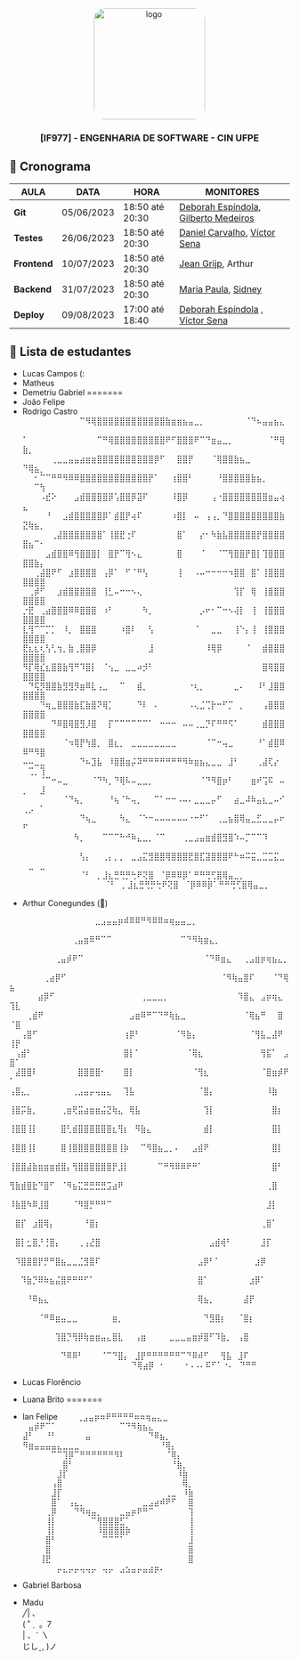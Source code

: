 <div align="center">

  <img src="https://user-images.githubusercontent.com/42525687/203692147-cb274f74-7e73-4869-b460-1dc967fb4786.png" alt="logo" width="200" height="auto" style="border-radius:20px;" />

  <h3>
    [IF977] - ENGENHARIA DE SOFTWARE - CIN UFPE
  </h3>

</div>

## :calendar: Cronograma

| AULA                             | DATA       | HORA              | MONITORES                                                                                            |
| -------------------------------- | ---------- | ----------------- | ---------------------------------------------------------------------------------------------------- |
| **Git**                          | 05/06/2023 | 18:50 até 20:30   | [Deborah Espíndola](https://github.com/debespindola), [Gilberto Medeiros](https://github.com/gilbertomoj)  |
| **Testes**                      | 26/06/2023 | 18:50 até 20:30   | [Daniel Carvalho](https://github.com/ddevdan), [Víctor Sena](https://github.com/vsla)            |
| **Frontend**                     | 10/07/2023 | 18:50 até 20:30   | [Jean Grijp](https://github.com/JeanGrijp), Arthur                   |
| **Backend**                       | 31/07/2023 | 18:50 até 20:30   | [Maria Paula](https://github.com/PaulaPerazzo), [Sidney](https://github.com/silvercent011)                    |
| **Deploy**                       | 09/08/2023 | 17:00 até 18:40   |[Deborah Espíndola](https://github.com/debespindola) , [Víctor Sena](https://github.com/vsla)          |

## :fairy: Lista de estudantes

- Lucas Campos (:
- Matheus
- Demetriu Gabriel =======
- João Felipe
- Rodrigo Castro
⠀⠀⠀⠀⠀⠀⠀⠀⠀⠀⠉⠻⢿⣿⣿⣿⣿⣿⣿⣿⣿⣿⣿⣿⣿⣷⣶⣶⣦⣤⣀⡀⠀⠀⠀⠀⠀⠀⠀⠈⠙⠦⣤⣤⣦⣄⠀⠀⠀⠀
⠁⠀⠀⠀⠀⠀⠀⠀⠀⠀⠀⠀⠀⠉⠛⢿⣿⣿⣿⣿⣿⣿⣿⣿⣿⠟⠋⣿⣿⣿⠟⠉⠙⣶⣤⣀⡀⠀⠀⠀⠀⠀⠀⠈⠛⢿⣷⡀⠀⠀
⠀⠀⠀⠀⠀⢀⣀⣀⣤⣤⣴⣶⣶⣿⣿⣿⣿⣿⣿⣿⣿⣿⣿⡿⠋⠀⠀⣿⣿⡟⠀⠀⠀⠈⢿⣿⣿⣷⣦⣀⠀⠀⠀⠀⠀⠀⠙⢿⣦⡀
⠀⠀⠂⠉⠉⠛⠛⠻⠿⠿⣿⣿⣿⣿⣿⣿⣿⣿⣿⣿⣿⣿⡟⠁⠀⠀⢰⣿⣿⠃⠀⠀⠀⠀⠘⣿⣿⣿⣿⣿⣷⣦⡀⠀⠀⠀⠀⠀⠉⢳
⠀⠀⠀⠠⣞⠕⠀⠀⠀⣠⣾⣿⣿⣿⣿⡿⢡⣿⣿⡿⣽⠏⠀⠀⠀⠀⠸⣿⡿⠀⠀⠀⠀⢠⠐⣿⣿⣿⣿⣿⣿⣿⣿⣶⣤⢴⣄⠀⠀⠀
⠀⠀⠀⠀⠘⠀⠀⣠⣾⣿⣿⣿⣿⣿⡿⠁⣾⣿⡟⢴⠏⠀⠀⠀⠀⠀⠰⣿⡇⠀⠤⠀⢠⢠⡀⠙⣿⣿⣿⣿⣿⣿⣿⣿⣿⣷⣝⢷⣦⡀
⠀⠀⠀⠀⠀⢀⣼⣿⣿⣿⣿⣿⣿⣿⠁⢸⣿⣟⢐⠏⠀⠀⠀⠀⠀⠀⠀⣿⠁⠀⠀⡔⠂⠳⣷⣧⣿⣿⣿⣿⣿⡟⣿⣿⣿⣿⣿⣦⠉⠂
⠀⠀⠀⠀⣠⣾⣿⣿⠿⢻⣿⣿⣿⡇⠀⣿⡟⠉⢻⠢⣄⠀⠀⠀⠀⠀⠀⣿⠀⠀⠀⠈⠀⠀⠈⠉⢻⣿⣿⡟⣿⡇⢹⣿⣿⣿⣿⣿⣷⡄
⠀⠀⢀⣼⣿⠟⠋⠀⣰⣿⣿⣿⣿⠀⢠⡿⠁⠀⠋⠈⠛⢣⠀⠀⠀⠀⠀⢸⠀⠀⠠⠤⠒⠒⠒⠒⠲⣿⣿⠀⣿⠁⢸⣿⣿⣿⣿⣿⣿⣿
⠀⢀⡾⠋⠀⠀⣰⣾⣿⣿⣿⣿⣿⠀⢸⣃⠤⠒⠒⠢⢄⠀⠀⠀⠀⠀⠀⠀⠀⠀⠀⠀⠀⠀⠀⠀⠀⢹⡏⠀⢿⠀⢸⣿⣿⣿⣿⣿⣿⣿
⡐⣟⠀⢀⣴⣿⣿⣿⠿⠿⣿⣿⣿⠀⠰⠃⠀⠀⠀⠀⠀⠳⡀⠀⠀⠀⠀⠀⠀⠀⠀⡠⠖⠂⠉⠒⠢⢼⡇⠀⢸⠀⢸⣿⣿⣿⣿⣿⣿⣿
⣇⢻⠉⠉⡉⡁⠀⠸⡀⠀⣿⣿⣿⠀⠀⠀⠀⠰⣿⠇⠀⠀⢣⠀⠀⠀⠀⠀⠀⠀⠈⠀⠀⣀⣀⠀⠀⢸⠑⡄⢸⠀⢸⣿⣿⣿⣿⣿⣿⣿
⣟⣆⣆⢆⢣⢃⢲⡀⣷⢀⣿⣿⡿⠀⠀⠀⠀⠀⠀⠀⠀⠀⣸⠀⠀⠀⠀⠀⠀⠀⠀⠀⠸⢿⡿⠀⠀⠀⠀⠈⠀⠀⣾⣿⣿⣿⣿⣿⣿⣿
⠻⡏⢿⣎⣆⣿⣿⣷⢻⠛⠹⣿⡇⠀⠈⢢⣀⠀⣀⣀⠴⡺⠃⠀⠀⠀⠀⠀⠀⠀⠀⠀⠀⠀⠀⠀⠀⠀⠀⠀⠀⠀⣿⢿⣿⣿⣿⣿⣿⣿
⠀⠙⢯⡻⣿⣿⣷⣻⣻⡻⣶⠿⣇⢠⣀⠀⠀⠉⠀⠀⣾⡀⠀⠀⠀⠀⠀⠀⠀⠐⢆⡀⠀⠀⠀⠀⠀⣀⠄⠀⠀⠸⠃⣸⣿⣿⣿⣿⣿⣿
⠀⠀⠀⠙⢶⣀⣿⣿⣿⣷⣏⣷⣿⠝⢿⡁⠀⠀⠀⠀⠙⠇⠀⠄⠀⠀⠀⠀⠀⠠⢄⣈⢉⡗⠒⠋⡉⠀⡀⠀⠀⠀⢠⣿⣿⣿⣿⣿⣿⣿
⠀⠀⠀⠀⠀⠙⠿⣿⢿⣿⣻⡸⣿⠀⠀⡏⠉⠉⠉⠉⠉⠉⠁⠀⠒⠒⠒⠀⠤⠤⢀⣀⡙⠏⠛⠛⠫⠁⠀⠀⠀⠀⣾⣿⣿⣿⣿⣿⣿⣿
⠀⠀⠀⠀⠀⠀⠀⠈⠲⢿⡟⢳⣿⡀⠀⣿⣆⡀⠀⣀⣀⣀⣀⣀⣀⣀⣀⠀⠀⠀⠀⠀⠈⠉⠒⢤⣀⠀⠀⠀⠀⠘⠁⣾⣿⠿⠿⠛⠻⣿
⠤⠤⣀⣀⠀⠀⠀⠀⠀⠀⠙⠦⣹⣧⠀⠸⣿⣿⣶⡬⠽⠛⠛⠛⠛⠛⠛⠛⠻⠷⣶⣦⣄⣀⣀⠀⣸⠃⠀⠀⠀⢀⣼⢏⡔⠀⠀⢉⡀⢹
⠀⠀⠀⠈⠉⠒⠤⣀⠀⠀⠀⠀⠈⠙⠳⡀⠙⢿⠧⠤⣀⣀⡀⠀⠀⠀⠀⠀⠀⠀⠀⠈⠙⠻⣿⡶⠃⠀⠀⠀⣶⠞⢩⠯⠀⠤⡀⠀⠀⣸
⠀⠀⠀⠀⠀⠀⠀⠈⠙⢦⡀⠀⠀⠀⠀⠘⢦⠈⠓⢤⡀⠀⠀⠉⠁⠒⠒⠠⠤⠄⣀⣀⣀⡤⠋⠀⠀⣴⣀⠼⠷⣤⣆⣀⠤⠊⢀⡠⠀⠁
⠀⠀⠀⠀⠀⠀⠀⠀⠀⠀⠙⢦⣀⠀⠀⠀⠀⠳⣄⠀⠈⠑⠒⠤⠤⠤⠤⠤⠤⠐⠒⠋⠁⠀⢀⣀⣦⣿⢿⣤⣀⣋⣀⣀⡤⠖⠋⠀⠀⠀
⠀⠀⠀⠀⠀⠀⠀⠀⠀⠳⡀⠀⠀⠀⠉⠉⠉⠓⠚⠷⣄⣀⡀⠈⠉⠀⠀⠀⢀⣀⣠⣤⣶⣾⣿⣻⣿⠱⠤⡉⠉⠉⠹⠀⠀⠀⠀⠀⠀⠀
⠀⠀⠀⠀⠀⠀⠀⠀⠀⠀⢣⡄⠀⠀⢀⡄⡀⡀⠀⣀⣠⣍⣻⣿⣿⢿⣿⣿⣿⣟⣿⣏⣽⣿⣿⣿⠟⠓⠶⠭⣭⣀⣉⣉⣍⣀⠀⣀⠀⣀
⠀⠀⠀⠀⠀⠀⠀⠀⠀⠀⠈⠃⠀⡀⣸⣆⣛⢛⡛⢓⠟⢝⣿⠀⠈⡿⠿⠿⡿⠁⠛⠛⢛⢋⣿⢿⣤⣀⡀⠀⠀⠀⠀⠀⠀⠀⠀⠀⠀⠀
⠀⠀⠀⠀⠀⠀⠀⠀⠀⠀⠈⠃⠀⡀⣸⣆⣛⢛⡛⢓⠟⢝⣿⠀⠈⡿⠿⠿⡿⠁⠛⠛⢛⢋⣿⢿⣤⣀⡀⠀⠀⠀
⠀⠀⠀⠀⠀⠀⠀⠀
- Arthur Conegundes (🗻)

⠀⠀⠀⠀⠀⠀⠀⠀⠀⠀⠀⠀⠀⠀⠀⣀⣠⣤⣤⡶⠾⠿⠿⠛⠻⠿⠿⠶⢶⣤⣤⣀⡀⠀⠀⠀⠀⠀⠀⠀⠀⠀⠀⠀⠀⠀⠀⠀⠀⠀⠀
⠀⠀⠀⠀⠀⠀⠀⠀⠀⠀⠀⢀⣤⣶⠿⠛⠉⠉⠀⠀⠀⠀⠀⠀⠀⠀⠀⠀⠀⠀⠉⠙⠻⢷⣶⣄⡀⠀⠀⠀⠀⠀⠀⠀⠀⠀⠀⠀⠀⠀⠀
⠀⠀⠀⠀⠀⠀⠀⠀⢀⣤⡾⠟⠉⠀⠀⠀⠀⠀⠀⠀⠀⠀⠀⠀⠀⠀⠀⠀⠀⠀⠀⠀⠀⠀⠈⠙⠿⣶⣄⠀⠀⢀⣠⣶⡶⢶⣦⣄⡀⠀⠀
⠀⠀⠀⠀⠀⠀⢀⣴⡿⠋⠀⠀⠀⠀⠀⠀⠀⠀⠀⠀⠀⠀⠀⠀⠀⠀⠀⠀⠀⠀⠀⠀⠀⠀⠀⠀⠀⠈⠻⢷⣤⣿⠏⠀⠀⠀⠈⠙⢿⣦⠀
⠀⠀⠀⠀⠀⣴⡿⠋⠀⠀⠀⠀⠀⠀⠀⠀⠀⠀⠀⠀⠀⠀⠀⢀⣀⣀⣀⡀⠀⠀⠀⠀⠀⠀⠀⠀⠀⠀⠀⠀⠹⣿⣄⠀⣠⡶⢶⣄⠀⢹⣇
⠀⠀⠀⢀⣾⠟⠀⠀⠀⠀⠀⠀⠀⠀⠀⠀⠀⠀⠀⠀⠀⣠⣶⠿⠛⠉⠙⠛⢷⣦⣀⠀⠀⠀⠀⠀⠀⠀⠀⠀⠀⠈⢿⣦⠛⠀⠀⣿⠀⠈⣿
⠀⠀⢠⣿⠋⠀⠀⠀⠀⠀⠀⠀⠀⠀⠀⠀⠀⠀⠀⠀⢰⡿⠃⠀⠀⠀⠀⠀⠀⠈⠻⣷⡄⠀⠀⠀⠀⠀⠀⠀⠀⠀⠈⢻⣧⣀⣼⠟⠀⢸⡟
⠀⢠⣾⠃⠀⠀⠀⠀⠀⠀⠀⠀⠀⠀⠀⠀⠀⠀⠀⠀⣿⡇⠁⠀⠀⠀⠀⠀⠀⠀⠀⠈⢿⣆⠀⠀⠀⠀⠀⠀⠀⠀⠀⠀⢻⣯⠁⠀⣠⣿⠁
⠀⣼⣿⣿⠇⠀⠀⠀⠀⠀⠀⠀⣿⣿⣿⣿⠂⠀⠀⠀⣿⡇⠀⠀⠀⠀⠀⠀⠀⠀⠀⠀⠈⢻⣆⠀⠀⠀⠀⠀⠀⠀⠀⠀⠈⣿⣶⡾⠟⠁⠀
⢠⣿⣄⡀⠀⠀⠀⠀⠀⠀⠀⢀⣠⣤⡤⢤⣤⣄⠀⠀⢹⣧⠀⠀⠀⠀⠀⠀⠀⠀⠀⠀⠀⠈⣿⡄⠀⠀⠀⠀⠀⠀⠀⠀⠀⠸⣷⠀⠀⠀⠀
⢸⣿⡭⣷⡀⠀⠀⠀⠀⢀⣶⢟⣭⣴⣶⣶⣬⣝⢷⣄⠀⢿⣧⠀⠀⠀⠀⠀⠀⠀⠀⠀⠀⠀⢹⡇⠀⠀⠀⠀⠀⠀⠀⠀⠀⠀⣿⡆⠀⠀⠀
⢸⣿⣿⢸⡇⠀⠀⠀⠀⣿⢃⣾⣿⣿⣿⣿⣿⣿⣆⢻⡆⠀⠻⣷⣄⠀⠀⠀⠀⠀⠀⠀⠀⠀⣾⡇⠀⠀⠀⠀⠀⠀⠀⠀⠀⠀⣿⡇⠀⠀⠀
⢸⣿⣿⢸⡇⠀⠀⠀⠀⣿⢸⣿⣿⣿⣿⣿⣿⣿⣿⢸⡷⠀⠀⠉⠻⣿⣦⣀⡀⠄⠀⠀⣠⣾⠟⠀⠀⠀⠀⠀⠀⠀⠀⠀⠀⠀⣿⡇⠀⠀⠀
⢸⣿⣿⣼⣷⣶⣶⣶⣾⣿⡄⢻⣿⣿⣿⣿⣿⣿⡟⣸⡇⠀⠀⠀⠀⠀⠉⠛⠻⠿⠿⠟⠛⠁⠀⠀⠀⠀⠀⠀⠀⠀⠀⠀⠀⠀⣿⠃⠀⠀⠀
⢻⣷⣾⣿⣗⠙⣿⠋⠀⠈⠻⣦⣍⣛⣛⣛⣛⣩⣴⠟⠀⠀⠀⠀⠀⠀⠀⠀⠀⠀⠀⠀⠀⠀⠀⠀⠀⠀⠀⠀⠀⠀⠀⠀⠀⢀⣿⠀⠀⠀⠀
⠸⣷⣿⠳⠿⣸⣿⠀⠀⠀⠀⠈⠻⣿⡛⠛⠛⠉⠀⠀⠀⠀⠀⠀⠀⠀⠀⠀⠀⠀⠀⠀⠀⠀⠀⠀⠀⠀⠀⠀⠀⠀⠀⠀⠀⣸⡇⠀⠀⠀⠀
⠀⣿⡏⠀⣰⣿⢿⡄⠀⠀⠀⠀⠀⠘⣿⡆⠀⠀⠀⠀⠀⠀⠀⠀⠀⠀⠀⠀⠀⠀⠀⠀⠀⠀⠀⠀⠀⠀⠀⠀⠀⠀⠀⠀⢀⣿⠁⠀⠀⠀⠀
⠀⣿⡇⣂⣿⡘⢘⣿⡄⠀⠀⠀⢀⢠⣜⣿⠀⠀⠀⠀⠀⠀⠀⠀⠀⠀⠀⠀⠀⠀⠀⠀⠀⠀⠀⣠⣾⢾⠃⠀⠀⠀⠀⠀⣸⡏⠀⠀⠀⠀⠀
⠀⠹⣿⣿⣿⡟⡛⠛⣿⣦⣀⣀⣈⣻⣿⠏⠀⠀⠀⠀⠀⠀⠀⠀⠀⠀⠀⠀⠀⠀⠀⠀⠀⣠⡿⠃⠁⠀⠀⠀⠀⠀⠀⣰⡿⠀⠀⠀⠀⠀⠀
⠀⠀⠹⣷⡙⠿⠷⣦⣬⣿⠟⠛⠛⠋⠁⠀⠀⠀⠀⠀⠀⠀⠀⠀⠀⠀⠀⠀⠀⠀⠀⠀⠀⣿⠁⠀⠀⠀⠀⠀⠀⠀⣰⡿⠁⠀⠀⠀⠀⠀⠀
⠀⠀⠀⠘⠿⣦⣄⠀⠀⠀⠀⠀⠀⠀⠀⠀⠀⠀⠀⠀⠀⠀⠀⠀⠀⠀⠀⠀⠀⠀⠀⠀⠀⢿⣦⡀⠀⠀⠀⠀⠀⣼⡟⠀⠀⠀⠀⠀⠀⠀⠀
⠀⠀⠀⠀⠀⠈⠛⠿⣶⣤⣀⣀⠀⠀⠀⠀⠀⠀⣶⡀⠀⠀⠀⠀⠀⠀⠀⠀⠀⠀⠀⠀⠀⠀⠙⣻⣿⡆⠀⠀⠈⣿⡆⠀⠀⠀⠀⠀⠀⠀⠀
⠀⠀⠀⠀⠀⠀⠀⠀⢹⣿⡙⢻⡿⢷⣶⣶⣤⣄⣿⣇⠀⠀⢠⣶⠀⠀⠀⠀⣀⣀⣀⣤⣶⡾⣿⠋⠹⣷⡀⠀⢠⣿⠀⠀⠀⠀⠀⠀⠀⠀⠀
⠀⠀⠀⠀⠀⠀⠀⠀⠀⠙⠿⠿⠃⠀⠀⠀⠈⠉⠙⣿⡄⠀⣸⡟⠛⠛⠛⠛⠛⠛⠉⠙⠿⠾⠋⠀⠀⢻⣧⠀⣸⠏⠀⠀⠀⠀⠀⠀⠀⠀⠀
⠀⠀⠀⠀⠀⠀⠀⠀⠀⠀⠀⠀⠀⠀⠀⠀⠀⠀⠀⠙⢿⣴⡿⠀⠂⠀⠀⠀⠐⠠⠠⠄⠯⠋⠁⠐⠄⠀⠙⠛⠛

- Lucas Florêncio⠀⠀⠀⠀⠀⠀⠀⠀⠀⠀
- Luana Brito
=======
- Ian Felipe
⠀⠀⠀⢀⣠⣤⡶⠶⠟⠛⠛⠛⠛⠶⠶⢶⣤⣄⣀⠀⠀⠀⠀⠀⠀⠀⠀⠀⠀⠀
⠀⣤⡾⠟⠉⠁⠀⠀⠀⠀⠀⠀⠀⠀⠀⠀⠀⠉⠙⠻⢷⣦⣄⠀⠀⠀⠀⠀⠀⠀
⣼⠃⠀⠀⠘⠃⠀⠀⠀⠀⠀⣤⠀⠀⠀⠀⠀⠀⠀⠀⠀⠀⠙⠿⣦⡀⠀⠀⠀⠀
⠻⣶⣤⣤⣤⣤⣄⣀⣀⣀⠀⠀⠀⠀⠀⠀⠀⠀⠀⠀⠀⠀⠀⠀⠘⢿⡄⠀⠀⠀
⠀⠀⠀⠀⠀⠉⠉⢹⡿⠉⠛⠛⠛⠛⠛⠛⠻⠇⠀⠀⠀⠀⠀⠀⠀⠈⢿⡄⠀⠀
⠀⠀⠀⠀⠀⠀⠀⣿⠃⠀⠀⠀⠀⠀⠀⠀⠀⠀⠀⠀⠀⠀⠀⠀⠀⠀⠘⣷⡀⠀
⠀⠀⠀⠀⠀⠀⣸⡏⠀⠀⠀⠀⠀⠀⠀⠀⠀⠀⠀⠀⠀⠀⠀⠀⠀⠀⠀⠸⣷⠀
⠀⠀⠀⠀⠀⢠⣿⠀⠀⠀⠀⠀⠀⠀⠀⠀⠀⠀⠀⠀⠀⠀⠀⠀⠀⠀⠀⠀⢿⡀
⠀⠀⠀⠀⠀⣸⡏⠀⠀⠀⠀⠀⠀⠀⠀⠀⠀⠀⠀⠀⠀⠀⠀⠀⠀⢀⣀⠀⠸⣷
⠀⠀⠀⠀⠀⣿⠁⠀⢠⣄⡀⠀⠀⠀⠀⠀⠀⠀⠀⠀⠀⣀⣠⣴⠾⠟⠋⠀⠀⣿
⠀⠀⠀⠀⢀⡿⠀⠀⠀⠙⠻⢶⣤⡀⠀⠀⠀⣀⣤⡶⠟⠛⠉⠀⠀⠀⠀⠀⠀⢹
⠀⠀⠀⠀⢸⡇⠀⠀⠀⠀⠀⠀⠉⢻⣿⣿⣿⣋⠁⠀⠀⠀⠀⠀⠀⠀⠀⠀⠀⢸
⠀⠀⠀⠀⢸⡇⠀⠀⠀⠀⠀⠀⠀⠸⣿⣿⣿⣿⡷⠀⠀⠀⠀⠀⠀⠀⠀⠀⠀⢸
⠀⠀⠀⠀⣿⠃⠀⠀⠀⠀⠀⠀⠀⠀⠉⠉⠉⠁⠀⠀⠀⠀⠀⠀⠀⠀⠀⠀⠀⣸
⠀⠀⠀⠀⣿⠀⠀⠀⠀⠀⠀⠀⠀⠀⠀⠀⠀⠀⠀⠀⠀⠀⠀⠀⠀⠀⠀⠀⠀⣿
⠀⠀⠀⢸⣟⠀⠀⠀⠀⠀⠀⠀⠀⠀⠀⠀⠀⠀⠀⠀⠀⠀⠀⠀⠀⠀⠀⠀⠀⣿
⠀⠀⠀⠀⠀⠀⡤⣄⡤⡤⢤⢤⡤⠀⢤⡤⠀⣠⣢⣤⡤⣤⣴⡶⠄⠀

- Gabriel Barbosa
- Madu   
‎ ‎ ‎ ╱| 、  
‎ ( ˚‎ ˎ ‎ 。7  
‎ ‎ | 、˜ 〵          
‎  じしˍ, )ノ
